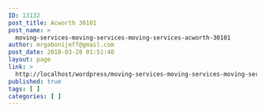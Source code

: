 ```yaml
---
ID: 13132
post_title: Acworth 30101
post_name: >
  moving-services-moving-services-moving-services-acworth-30101
author: mrgabonijeff@gmail.com
post_date: 2018-03-28 01:51:40
layout: page
link: >
  http://localhost/wordpress/moving-services-moving-services-moving-services-acworth-30101/
published: true
tags: [ ]
categories: [ ]
---
```


